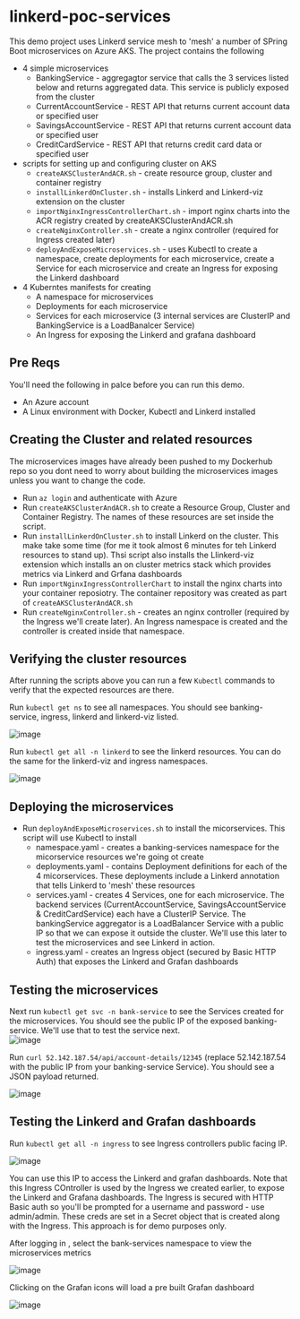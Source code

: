 # linkerd-poc-services

This demo project uses Linkerd service mesh to 'mesh' a number of SPring Boot microservices on Azure AKS.
The project contains the following
 * 4 simple microservices
   * BankingService - aggregagtor service that calls the 3 services listed below and returns aggregated data. This service is publicly exposed from the cluster
   * CurrentAccountService - REST API that returns current account data or specified user
   * SavingsAccountService - REST API that returns current account data or specified user
   * CreditCardService - REST API that returns credit card data or specified user
 * scripts for setting up and configuring cluster on AKS
   * ``createAKSClusterAndACR.sh`` - create resource group, cluster and container registry
   * ``installLinkerdOnCluster.sh`` - installs Linkerd and Linkerd-viz extension on the cluster
   * ``importNginxIngressControllerChart.sh`` - import nginx charts into the ACR registry created by createAKSClusterAndACR.sh
   * ``createNginxController.sh`` - create a nginx controller (required for Ingress created later)
   * ``deployAndExposeMicroservices.sh`` - uses Kubectl to create a namespace, create deployments for each microservice, create a Service for each microservice and create an Ingress for exposing the Linkerd dashboard
 * 4 Kuberntes manifests for creating
   * A namespace for microservices
   * Deployments for each microservice
   * Services for each microservice (3 internal services are ClusterIP and BankingService is a LoadBanalcer Service)  
   * An Ingress for exposing the Linkerd and grafana dashboard 
    
## Pre Reqs
You'll need the following in palce before you can run this demo.
 * An Azure account
 * A Linux environment with Docker, Kubectl and Linkerd installed
 
## Creating the Cluster and related resources
The microservices images have already been pushed to my Dockerhub repo so you dont need to worry about building the microservices images unless you want to change the code. 

 * Run ``az login`` and authenticate with Azure
 * Run ``createAKSClusterAndACR.sh`` to create a Resource Group, Cluster and Container Registry. The names of these resources are set inside the script.
 * Run ``installLinkerdOnCluster.sh`` to install Linkerd on the cluster. This make take some time (for me it took almost 6 minutes for teh Linkerd resources to stand up). Thsi script also installs the Llinkerd-viz extension which installs an on cluster metrics stack which provides metrics via Linkerd and Grfana dashboards
 * Run ``importNginxIngressControllerChart`` to install the nginx charts into your container reposiotry. The container repository was created as part of ``createAKSClusterAndACR.sh``
 * Run ``createNginxController.sh`` - creates an nginx controller (required by the Ingress we'll create later). An Ingress namespace is created and the controller is created inside that namespace.

## Verifying the cluster resources
After running the scripts above you can run a few ``Kubectl`` commands to verify that the expected resources are there.

Run ``kubectl get ns`` to see all namespaces. You should see banking-service, ingress, linkerd and linkerd-viz listed.

![image](https://user-images.githubusercontent.com/2404172/133604220-65451f6e-0177-462f-831d-4185a50c07b1.png)

Run ``kubectl get all -n linkerd`` to see the linkerd resources. You can do the same for the linkerd-viz and ingress namespaces.

![image](https://user-images.githubusercontent.com/2404172/133605640-7c7f8698-84b1-497a-900f-c6c1d61d10e8.png)

## Deploying the microservices 
 * Run ``deployAndExposeMicroservices.sh`` to install the micorservices. This script will use Kubectl to install 
   * namespace.yaml - creates a banking-services namespace for the micorservice resources we're going ot create
   * deployments.yaml - contains Deployment definitions for each of the 4 micorservices. These deployments include a Linkerd annotation that tells Linkerd to 'mesh' these resources
   * services.yaml - creates 4 Services, one for each microservice. The backend services (CurrentAccountService, SavingsAccountService & CreditCardService) each have a ClusterIP Service. The bankingService aggregator is a LoadBalancer Service with a public IP so that we can expose it outside the cluster. We'll use this later to test the microservices and see Linkerd in action.
   * ingress.yaml - creates an Ingress object (secured by Basic HTTP Auth) that exposes the Linkerd and Grafan dashboards

## Testing the microservices 
Next run ``kubectl get svc -n bank-service`` to see the Services created for the microservices. You should see the public IP of the exposed banking-service. We'll use that to test the service next.  
![image](https://user-images.githubusercontent.com/2404172/133604596-8d273c96-047d-44dd-b459-798c11fd0ad7.png)

Run ``curl 52.142.187.54/api/account-details/12345`` (replace 52.142.187.54 with the public IP from your banking-service Service). You should see a JSON payload returned.

![image](https://user-images.githubusercontent.com/2404172/133604874-7c6d358a-4ff8-47da-a19e-d076f99cd637.png)

## Testing the Linkerd and Grafan dashboards 
Run ``kubectl get all -n ingress`` to see Ingress controllers public facing IP.  

![image](https://user-images.githubusercontent.com/2404172/133605979-5f50bdaa-32e6-4149-8217-a7ef5d88abda.png)

You can use this IP to access the Linkerd and grafan dashboards. Note that this Ingress COntroller is used by the Ingress we created earlier, to expose the Linkerd and Grafana dashboards. The Ingress is secured with HTTP Basic auth so you'll be prompted for a username and password - use admin/admin. These creds are set in a Secret object that is created along with the Ingress. This approach is for demo purposes only.

After logging in , select the bank-services namespace to view the microservices metrics

![image](https://user-images.githubusercontent.com/2404172/133606846-f2cfbc6f-56d0-4d28-a206-98ff52116d54.png)

Clicking on the Grafan icons will load a pre built Grafan dashboard

![image](https://user-images.githubusercontent.com/2404172/133607043-d2aba2cd-5c60-48be-a747-4d4bfa12ab90.png)
